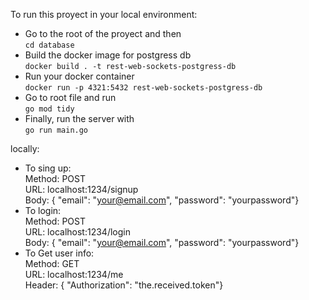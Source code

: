 To run this proyect in your local environment:  
- Go to the root of the proyect and then\
`cd database`
- Build the docker image for postgress db\
`docker build . -t rest-web-sockets-postgress-db`
- Run your docker container\
`docker run -p 4321:5432 rest-web-sockets-postgress-db`
- Go to root file and run\
`go mod tidy`
- Finally, run the server with\
`go run main.go`

locally:
- To sing up:\
	Method: POST\
	URL: localhost:1234/signup\
	Body: { "email": "your@email.com", "password": "yourpassword"}
- To login:\
	Method: POST\
	URL: localhost:1234/login\
	Body: { "email": "your@email.com", "password": "yourpassword"}
- To Get user info:\
	Method: GET\
	URL: localhost:1234/me\
	Header: { "Authorization": "the.received.token"}
